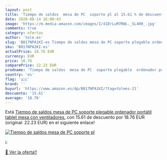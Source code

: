 ```yaml
---
layout: post
title: 'Tiempo de saldos  mesa de PC  soporte pl al 15.61 % de descuento'
date: 2020-08-14 16:00:43
image: 'https://m.media-amazon.com/images/I/41DrLuM7RWL._SL400_.jpg'
comments: true
category: ofertas
author: 'tole.es'
slug: 'B017NPA1KI-es Tiempo de saldos mesa de PC soporte plegable ordenador...'
sku: 'B017NPA1KI-es'
actualPrice: 18.76 EUR
currency: EUR
price: 18.76
comparePrice: 22.23 EUR
prodname: 'Tiempo de saldos  mesa de PC  soporte plegable  ordenador portátil  tablet  mesa con ventiladores.'
country: 'es'
flag: '🇪🇸'
brand: ''
buyurl: 'https://www.amazon.es/dp/B017NPA1KI/?tag=tolees-21'
descuento: '15.61'
average: '18.76'
---
```


Está [Tiempo de saldos  mesa de PC  soporte plegable  ordenador portátil  tablet  mesa con ventiladores.](https://www.amazon.es/dp/B017NPA1KI/?tag=tolees-21) con 15.61 de descuento por 18.76 EUR (original: 22.23 EUR) en el siguiente enlace!

[![Tiempo de saldos  mesa de PC  soporte pl](https://m.media-amazon.com/images/I/41DrLuM7RWL._SL400_.jpg)](https://www.amazon.es/dp/B017NPA1KI/?tag=tolees-21)

ℹ️:


[🛒 Ver la oferta!!](https://www.amazon.es/dp/B017NPA1KI/?tag=tolees-21)
